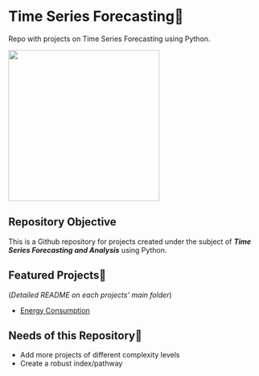 # Time Series Forecasting:crystal_ball:
Repo with projects on Time Series Forecasting using Python.

<img src="https://i.giphy.com/media/2vqaiPr1TrevmxCPUV/giphy.webp" width="300" height="300" />

## Repository Objective

This is a Github repository for projects created under the subject of ***Time Series Forecasting and Analysis*** using Python.

## Featured Projects:triangular_flag_on_post:
(*Detailed README on each projects' main folder*)
- <a href="https://github.com/brenoingwersen/time-series-forecasting/tree/main/Energy%20Consumption">Energy Consumption</a>

## Needs of this Repository:wrench:

- Add more projects of different complexity levels
- Create a robust index/pathway
